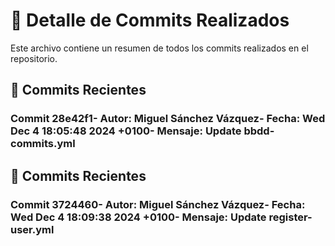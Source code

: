 # 📝 Detalle de Commits Realizados
Este archivo contiene un resumen de todos los commits realizados en el repositorio.

## 🚀 Commits Recientes
### Commit 28e42f1- **Autor**: Miguel Sánchez Vázquez- **Fecha**: Wed Dec 4 18:05:48 2024 +0100- **Mensaje**: Update bbdd-commits.yml
## 🚀 Commits Recientes
### Commit 3724460- **Autor**: Miguel Sánchez Vázquez- **Fecha**: Wed Dec 4 18:09:38 2024 +0100- **Mensaje**: Update register-user.yml
